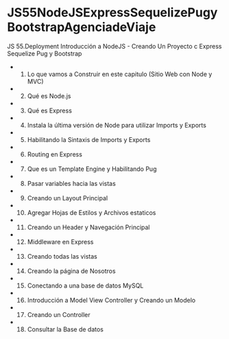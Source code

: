 # JS55NodeJSExpressSequelizePugyBootstrapAgenciadeViaje
JS 55.Deployment  Introducción a NodeJS - Creando Un Proyecto c Express Sequelize Pug y Bootstrap 
* 1. Lo que vamos a Construir en este capitulo (Sitio Web con Node y MVC)
* 2. Qué es Node.js
* 3. Qué es Express
* 4. Instala la última versión de Node para utilizar Imports y Exports
* 5. Habilitando la Sintaxis de Imports y Exports
* 6. Routing en Express
* 7. Que es un Template Engine y Habilitando Pug
* 8. Pasar variables hacia las vistas
* 9. Creando un Layout Principal
* 10. Agregar Hojas de Estilos y Archivos estaticos
* 11. Creando un Header y Navegación Principal
* 12. Middleware en Express
* 13. Creando todas las vistas
* 14. Creando la página de Nosotros
* 15. Conectando a una base de datos MySQL
* 16. Introducción a Model View Controller y Creando un Modelo
* 17. Creando un Controller
* 18. Consultar la Base de datos
